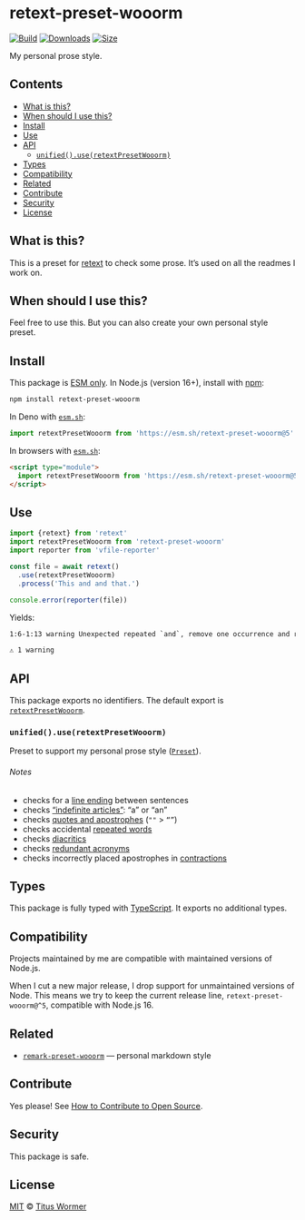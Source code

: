 # retext-preset-wooorm

[![Build][build-badge]][build]
[![Downloads][downloads-badge]][downloads]
[![Size][size-badge]][size]

My personal prose style.

## Contents

*   [What is this?](#what-is-this)
*   [When should I use this?](#when-should-i-use-this)
*   [Install](#install)
*   [Use](#use)
*   [API](#api)
    *   [`unified().use(retextPresetWooorm)`](#unifieduseretextpresetwooorm)
*   [Types](#types)
*   [Compatibility](#compatibility)
*   [Related](#related)
*   [Contribute](#contribute)
*   [Security](#security)
*   [License](#license)

## What is this?

This is a preset for [retext][] to check some prose.
It’s used on all the readmes I work on.

## When should I use this?

Feel free to use this.
But you can also create your own personal style preset.

## Install

This package is [ESM only][esm].
In Node.js (version 16+), install with [npm][]:

```sh
npm install retext-preset-wooorm
```

In Deno with [`esm.sh`][esmsh]:

```js
import retextPresetWooorm from 'https://esm.sh/retext-preset-wooorm@5'
```

In browsers with [`esm.sh`][esmsh]:

```html
<script type="module">
  import retextPresetWooorm from 'https://esm.sh/retext-preset-wooorm@5?bundle'
</script>
```

## Use

```js
import {retext} from 'retext'
import retextPresetWooorm from 'retext-preset-wooorm'
import reporter from 'vfile-reporter'

const file = await retext()
  .use(retextPresetWooorm)
  .process('This and and that.')

console.error(reporter(file))
```

Yields:

```txt
1:6-1:13 warning Unexpected repeated `and`, remove one occurrence and retext-repeated-words

⚠ 1 warning
```

## API

This package exports no identifiers.
The default export is [`retextPresetWooorm`][api-retext-preset-wooorm].

### `unified().use(retextPresetWooorm)`

Preset to support my personal prose style ([`Preset`][unified-preset]).

###### Notes

*   checks for a [line ending][retext-sentence-spacing] between sentences
*   checks [“indefinite articles”][retext-indefinite-article]: “a” or “an”
*   checks [quotes and apostrophes][retext-quotes] (`""` > `“”`)
*   checks accidental [repeated words][retext-repeated-words]
*   checks [diacritics][retext-diacritics]
*   checks [redundant acronyms][retext-redundant-acronyms]
*   checks incorrectly placed apostrophes in
    [contractions][retext-contractions]

## Types

This package is fully typed with [TypeScript][].
It exports no additional types.

## Compatibility

Projects maintained by me are compatible with maintained versions of Node.js.

When I cut a new major release, I drop support for unmaintained versions of
Node.
This means we try to keep the current release line, `retext-preset-wooorm@^5`,
compatible with Node.js 16.

## Related

*   [`remark-preset-wooorm`](https://github.com/wooorm/remark-preset-wooorm)
    — personal markdown style

## Contribute

Yes please!
See [How to Contribute to Open Source][contribute].

## Security

This package is safe.

## License

[MIT][license] © [Titus Wormer][author]

<!-- Definitions -->

[build-badge]: https://github.com/wooorm/retext-preset-wooorm/workflows/main/badge.svg

[build]: https://github.com/wooorm/retext-preset-wooorm/actions

[downloads-badge]: https://img.shields.io/npm/dm/retext-preset-wooorm.svg

[downloads]: https://www.npmjs.com/package/retext-preset-wooorm

[size-badge]: https://img.shields.io/bundlejs/size/retext-preset-wooorm

[size]: https://bundlejs.com/?q=retext-preset-wooorm

[npm]: https://docs.npmjs.com/cli/install

[esm]: https://gist.github.com/sindresorhus/a39789f98801d908bbc7ff3ecc99d99c

[esmsh]: https://esm.sh

[typescript]: https://www.typescriptlang.org

[contribute]: https://opensource.guide/how-to-contribute/

[license]: license

[author]: https://wooorm.com

[retext]: https://github.com/retextjs/retext

[retext-contractions]: https://github.com/retextjs/retext-contractions

[retext-diacritics]: https://github.com/retextjs/retext-diacritics

[retext-indefinite-article]: https://github.com/retextjs/retext-indefinite-article

[retext-quotes]: https://github.com/retextjs/retext-quotes

[retext-redundant-acronyms]: https://github.com/retextjs/retext-redundant-acronyms

[retext-repeated-words]: https://github.com/retextjs/retext-repeated-words

[retext-sentence-spacing]: https://github.com/retextjs/retext-sentence-spacing

[unified-preset]: https://github.com/unifiedjs/unified#preset

[api-retext-preset-wooorm]: #unifieduseretextpresetwooorm
